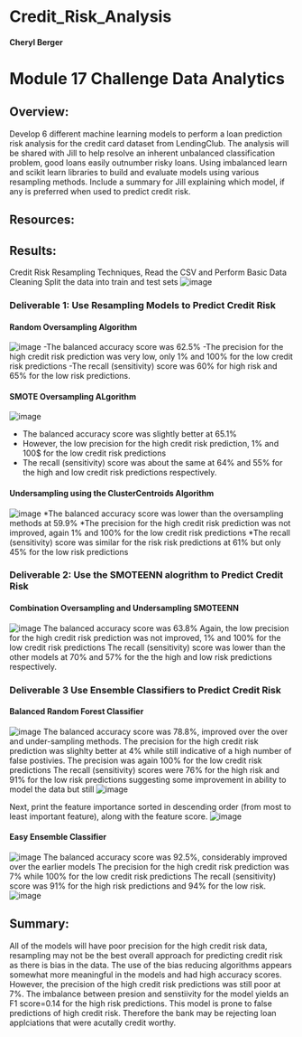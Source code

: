 # Credit_Risk_Analysis
#### Cheryl Berger
# Module 17 Challenge Data Analytics

## Overview:
Develop 6 different machine learning models to perform a loan prediction risk analysis for the credit card dataset from LendingClub.  The analysis will be shared with Jill to help resolve an inherent unbalanced classification problem, good loans easily outnumber risky loans. Using imbalanced learn and scikit learn libraries to build and evaluate models using various resampling methods.  Include a summary for Jill explaining which model, if any is preferred when used to predict credit risk. 

## Resources: 

## Results: 

Credit Risk Resampling Techniques, Read the CSV and Perform Basic Data Cleaning
Split the data into train and test sets
![image](https://user-images.githubusercontent.com/94234511/160216200-5d0fc40d-13bd-4c89-92ff-2ba41dbe6941.png)


### Deliverable 1: Use Resampling Models to Predict Credit Risk 

#### Random Oversampling Algorithm
![image](https://user-images.githubusercontent.com/94234511/160216021-efe16d32-8d46-477d-a96a-51792ebe859a.png)
 -The balanced accuracy score was 62.5%
 -The precision for the high credit risk prediction was very low, only 1% and 100% for the low credit risk predictions 
 -The recall (sensitivity) score was 60% for high risk and 65% for the low risk predictions.  

#### SMOTE Oversampling ALgorithm
![image](https://user-images.githubusercontent.com/94234511/160216057-aff0db8f-1386-42c1-b241-7bb23206d159.png)
  * The balanced accuracy score was slightly better at 65.1% 
  * However, the low precision for the high credit risk prediction, 1% and 100$ for the low credit risk predictions 
  * The recall (sensitivity) score was about the same at 64% and 55% for the high and low credit risk predictions respectively.

#### Undersampling using the ClusterCentroids Algorithm
![image](https://user-images.githubusercontent.com/94234511/160216099-06fab599-9b64-4003-a182-fa46f02a13b2.png)
 *The balanced accuracy score was lower than the oversampling methods at 59.9%
 *The precision for the high credit risk prediction was not improved, again 1% and 100% for the low credit risk predictions 
 *The recall (sensitivity) score was similar for the risk risk predictions at 61% but only 45% for the low risk predictions


### Deliverable 2: Use the SMOTEENN alogrithm to Predict Credit Risk

#### Combination Oversampling and Undersampling SMOTEENN
![image](https://user-images.githubusercontent.com/94234511/160216149-e5269f80-3355-4336-913a-ab283e6b0a06.png)
The balanced accuracy score was 63.8%
Again, the low precision for the high credit risk prediction was not improved, 1% and 100% for the low credit risk predictions 
The recall (sensitivity) score was lower than the other models at 70% and 57% for the the high and low risk predictions respectively. 


### Deliverable 3 Use Ensemble Classifiers to Predict Credit Risk

#### Balanced Random Forest Classifier
![image](https://user-images.githubusercontent.com/94234511/160216351-a9a8fde6-2b74-4029-8dc4-ebef800fb4b6.png)
The balanced accuracy score was 78.8%, improved over the over and under-sampling methods. 
The precision for the high credit risk prediction was slighlty better at 4% while still indicative of a high number of false postivies.  The precision was again 100% for the low credit risk predictions 
The recall (sensitivity) scores were 76% for the high risk and 91% for the low risk predictions suggesting some improvement in ability to model the data but still 
![image](https://user-images.githubusercontent.com/94234511/160218234-85ad49da-aeb3-4b39-bdb2-59c33df6af00.png)

Next, print the feature importance sorted in descending order (from most to least important feature), along with the feature score.
![image](https://user-images.githubusercontent.com/94234511/160216377-f64e35ad-dbe4-44c8-8910-c481499006f0.png)

#### Easy Ensemble Classifier
![image](https://user-images.githubusercontent.com/94234511/160216453-0715a814-1872-4c0a-82c5-ce01aa675b81.png)
The balanced accuracy score was 92.5%, considerably improved over the earlier models
The precision for the high credit risk prediction was 7% while 100% for the low credit risk predictions 
The recall (sensitivity) score was 91% for the high risk predictions and 94% for the low risk.  
![image](https://user-images.githubusercontent.com/94234511/160218256-3f80d4df-712f-45b4-b309-cee297333f22.png)

## Summary:

All of the models will have poor precision for the high credit risk data, resampling may not be the best overall approach for predicting credit risk as there is bias in the data.  The use of the bias reducing algorithms appears somewhat more meaningful in the models and had high accuracy scores.  However, the precision of the high credit risk predictions was still poor at 7%.  The imbalance between presion and senstiivity for the model yields an F1 score=0.14 for the high risk predictions.  This model is prone to false predictions of high credit risk.  Therefore the bank may be rejecting loan applciations that were acutally credit worthy.     

